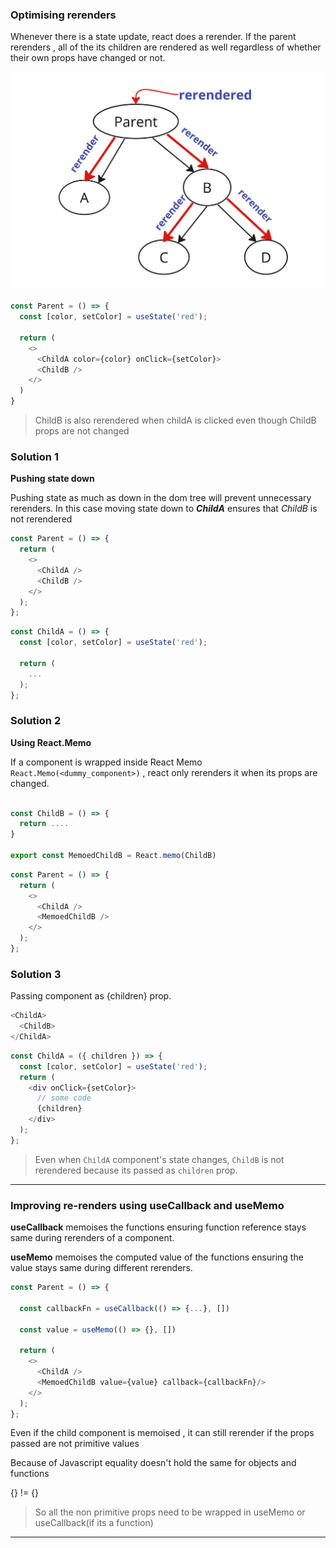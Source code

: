 ### Optimising rerenders

Whenever there is a state update, react does a rerender. If the parent rerenders , all of the its children are rendered as well regardless of whether their own props have changed or not.

![child rerender image](../src/assets/rerenderDOMTree.jpg)

```js
const Parent = () => {
  const [color, setColor] = useState('red');

  return (
    <>
      <ChildA color={color} onClick={setColor}>
      <ChildB />
    </>
  )
}

```

> ChildB is also rerendered when childA is clicked even though ChildB props are not changed

### Solution 1

**Pushing state down**

Pushing state as much as down in the dom tree will prevent unnecessary rerenders.
In this case moving state down to **_ChildA_** ensures that _ChildB_ is not rerendered

```js
const Parent = () => {
  return (
    <>
      <ChildA />
      <ChildB />
    </>
  );
};
```

```js
const ChildA = () => {
  const [color, setColor] = useState('red');

  return (
    ...
  );
};
```

### Solution 2

**Using React.Memo**

If a component is wrapped inside React Memo `React.Memo(<dummy_component>)` , react only rerenders it when its props are changed.

```js

const ChildB = () => {
  return ....
}

export const MemoedChildB = React.memo(ChildB)

```

```js
const Parent = () => {
  return (
    <>
      <ChildA />
      <MemoedChildB />
    </>
  );
};
```

### Solution 3

Passing component as {children} prop.

```js
<ChildA>
  <ChildB>
</ChildA>
```

```js
const ChildA = ({ children }) => {
  const [color, setColor] = useState('red');
  return (
    <div onClick={setColor}>
      // some code
      {children}
    </div>
  );
};
```

> Even when `ChildA` component's state changes, `ChildB` is not rerendered because its passed as `children` prop.

---

### Improving re-renders using useCallback and useMemo

**useCallback** memoises the functions ensuring function reference stays same during rerenders of a component.

**useMemo** memoises the computed value of the functions ensuring the value stays same during different rerenders.

```js
const Parent = () => {

  const callbackFn = useCallback(() => {...}, [])

  const value = useMemo(() => {}, [])

  return (
    <>
      <ChildA />
      <MemoedChildB value={value} callback={callbackFn}/>
    </>
  );
};
```

Even if the child component is memoised , it can still rerender if the props passed are not primitive values

Because of Javascript equality doesn't hold the same for objects and functions

{} != {}

> So all the non primitive props need to be wrapped in useMemo or useCallback(if its a function)

---
